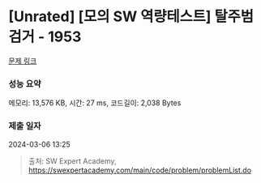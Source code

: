 # [Unrated] [모의 SW 역량테스트] 탈주범 검거 - 1953 

[문제 링크](https://swexpertacademy.com/main/code/problem/problemDetail.do?contestProbId=AV5PpLlKAQ4DFAUq) 

### 성능 요약

메모리: 13,576 KB, 시간: 27 ms, 코드길이: 2,038 Bytes

### 제출 일자

2024-03-06 13:25



> 출처: SW Expert Academy, https://swexpertacademy.com/main/code/problem/problemList.do